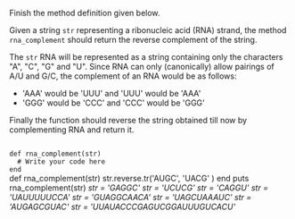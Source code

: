 Finish the method definition given below.

Given a string `str` representing a ribonucleic acid (RNA) strand, the method `rna_complement` should return the reverse complement of the string.

The `str` RNA will be represented as a string containing only the characters "A", "C", "G" and "U". Since RNA can only (canonically) allow pairings of A/U and G/C, the complement of an RNA would be as follows:
  - 'AAA' would be 'UUU' and 'UUU' would be 'AAA'
  - 'GGG' would be 'CCC' and 'CCC' would be 'GGG'

Finally the function should reverse the string obtained till now by complementing RNA and return it.

<codeblock language="ruby" type="exercise" testMode="multipleInput">
<code>
def rna_complement(str)
  # Write your code here
end
</code>

<solution>
def rna_complement(str)
  str.reverse.tr('AUGC', 'UACG' )
end
</solution>

<testcases>
<caller>
puts rna_complement(str)
</caller>
<testcase>
<i>
str = 'GAGGC'
</i>
</testcase>
<testcase>
<i>
str = 'UCUCG'
</i>
</testcase>
<testcase>
<i>
str = 'CAGGU'
</i>
</testcase>
<testcase>
<i>
str = 'UAUUUUUCCA'
</i>
</testcase>
<testcase>
<i>
str = 'GUAGGCAACA'
</i>
</testcase>
<testcase>
<i>
str = 'UAGCUAAAUC'
</i>
</testcase>
<testcase>
<i>
str = 'AUGAGCGUAC'
</i>
</testcase>
<testcase>
<i>
str = 'UUAUACCCGAGUCGGAUUUGUCACU'
</i>
</testcase>
</testcases>
</codeblock>